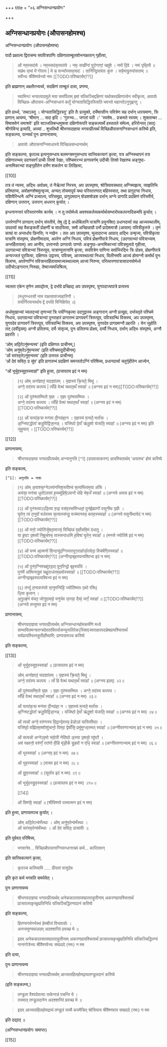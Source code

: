 +++
title = "०६ अग्निसन्धानप्रयोगः"

+++ 

## अग्निसन्धानप्रयोगः (औपासनहोमश्च)

अग्निसन्धानप्रयोगः
(औपासनहोमश्च)

पादौ प्रक्षाल्य द्विराचम्य सपवित्रपाणिः दक्षिणाताम्बूलशोभनाक्षतान् गृहीत्वा, 

> ओं नम॒स्सद॑से । नम॒स्सद॑स॒स्पत॑ये । नमः॒ सखी॑नां पुरो॒गाणां॒ चक्षु॑षे । नमो॑ दि॒वे । नमः॑ पृथि॒व्यै ॥  
सप्र॑थ स॒भां मे॑ गोपाय | ये च॒ सभ्या᳚स्सभा॒सदः॑ । तानि॑न्द्रि॒याव॑तः कुरु । सर्व॒मायु॒रुपा॑सताम् ॥  
सर्वेभ्यः श्रीवैष्णवेभ्यो नमः [[TODO:परिष्कार्यम्??]] 

इति ब्राह्मणान् अक्षतैरभ्यर्च्य, सदक्षिणं ताम्बूलं दत्वा, प्रणम्य, 

> स्वामिनः! भगवत्पादमूले मया समर्पिताम् इमां यत्किञ्चिद्दक्षिणां यथोक्तदक्षिणात्वेन स्वीकृत्य, आवयोः विच्छिन्न-औपासन-अग्निसन्धानं कर्तुं योग्यतासिद्धिरस्त्विति भवन्तो महान्तोऽनुगृह्णन्तु । 

इति प्रार्थ्य, 'तथाऽस्तु । योग्यतासिद्धिरस्तु' इति तैः प्रत्युक्ते, दर्भेष्वासीनः पवित्रेण सह दर्भान् धारयमाणः, त्रिः प्राणान् आयम्य, ‘श्रीमान् ... सदा हृदि । ‘गुरुभ्यः... जगतां पती ।' 'स्वशेष... प्रक्रमते स्वयम् । शुक्लाम्बर ... विष्वक्सेनं तमाश्रये' इति साञ्जलिबन्धमुक्त्वा दक्षिणोरूपरि सङ्कल्पार्थे हस्ततले संमेल्य, हरिरोन्तत् (सत्) श्रीगोविन्द इत्यादि, अस्यां .. शुभतिथौ श्रीभगवदाज्ञया भगवत्प्रीत्यर्थं विच्छिन्नौपासनाग्निसन्धानं करिष्ये इति, सङ्कल्प्य, पत्न्यर्थं पुनः प्राणानायम्य, 

> आवयोः औपासनाग्निमाधास्ये विच्छिन्नसन्धानार्थम् 

इति सङ्कल्प्य, कृतञ्च इत्यनुसन्धाय बलमन्त्रमनुसन्धाय सात्त्विकत्यागं कृत्वा, यत्र अग्निस्थापनं तत्र दक्षिणारम्भम् उदगपवर्गं प्राचीः तिस्रो रेखाः, पश्चिमारभ्भं प्रागपवर्गम् उदीचीः तिस्रो रेखाश्च अङ्गुष्ठ-अनामिकाभ्यां सङ्गृहीतेन दर्भेण शकलेन वा लिखित्वा,

[[10]]

तत्र तं न्यस्य, अद्भिः अवोक्ष्य, तं नैर्ऋत्यां निरस्य, अप उपस्पृश्य, श्रोत्रियावसथात् अग्निमाहृत्य, व्याहृतिभिः प्रतिष्ठाप्य, अवोक्षणशेषमुत्सृज्य, अन्यत् तोयमापूर्य यथा परिस्तरणात् बहिस्स्यात्, तथा प्रागुदग्वा निधाय, यज्ञियैरिन्धनैः अग्निं प्रज्वाल्य, परिसमूह्य, प्रागुदमग्रान् षोडशषोडश दर्भान् अग्नेः प्रागादि प्रदक्षिणं परिस्तीर्य, दक्षिणान् उत्तरान्, उत्तरान् अधरान् कुर्यात् ।

इन्धनानन्तरं परिस्तरणमेव कार्यम् । न तु तयोर्मध्ये अवश्यकर्तव्यकर्मार्थसम्भारोपकल्पनादिकमपि कुर्यात् ।

उत्तरेणाग्निं प्रागग्रान् दर्भान् संस्तीर्य, तेषु (द्वे द्वे अधोबिलानि पात्राणि प्रयुनक्ति) प्रधानदर्व्या सह आज्यस्थालीम्, उपदर्व्या सह वैकङ्कतीं प्रोक्षणीं च सादयित्वा, समौ अच्छिन्नाग्रौ दर्भौ प्रादेशमात्रौ (आयाम) पवित्रीकुरुते । तृणं काष्ठं वा अन्तर्धाय छिनत्ति; न नखेन । ततः अप उपस्पृश्य, मूलादारभ्य आग्रात् अद्भिः उन्मृज्य, पवित्रीकृत्वा पात्राणि संस्पृश्य, प्रोक्षणीमादाय, अपरेण अग्निं निधाय, पवित्रं प्रोक्षणीपात्रे निधाय, (उदगग्राभ्यां पवित्राभ्याम् अन्तर्हितायाम्) अप आनीय, उत्तानयोः प्रागग्रयोः पाण्योः अङ्गुष्ठ-अनामिकाभ्यां पवित्रमूलाग्रे गृहीत्वा, उदगग्राभ्यां पवित्राभ्यां त्रिरुत्पूय, पात्राण्युत्तानानि कृत्वा, सपवित्रेण पाणिना सर्वाभिरद्भिः त्रिः प्रोक्ष्य, प्रोक्षणीपात्रे अन्यज्जलं पूरयित्वा, दक्षिणतः उद्वास्य, पवित्रम्, आज्यस्थाल्यां निधाय, विलीनमपि आज्यं होमाग्नौ कर्मार्थं पुनः विलाप्य, अपरेणाग्निं पवित्रान्तर्हितायामाज्यस्थाल्याम् आज्यं निरुप्य, परिस्तरणपात्रासादनयोर्मध्ये उदीचोऽङ्गारान् निरूह्य, तेष्वाज्यमधिश्रित्य, 

[[11]]

ज्वलता एकेन तृणेन अवद्योत्य, द्वे दर्भाग्रे प्रच्छिद्य अप उपस्पृश्य, युगपदाज्यपात्रे प्रत्यस्य 

> (मधुगन्धरसौ नाम राक्षसावाज्यहारिणौ ।  
तयोर्निरसनार्थाय द्वे दर्भाग्रे विनिक्षिपेत् ॥) 

अधोमुखाभ्यां ज्वलद्भ्यां तृणाभ्यां त्रिः पर्यग्निकृत्वा उदगुद्वास्य अङ्गारान् अग्नौ प्रत्यूह्य, दर्भास्तृते पश्चिमे निधाय, उदगग्राभ्यां पवित्राभ्यां पुनराहारं प्रागारम्भं प्रागपवर्गं त्रिरुत्पूय, पवित्रग्रन्थिं विस्रस्य, अप उपस्पृश्य, युगपदेव प्रागपवर्गं त्रिरुत्पूय, पवित्रग्रन्थिं विस्रस्य, अप उपस्पृश्य, युगपदेव प्रागग्रमग्नौ प्रहरति । येन जुहोति तत् (दर्वीद्वयम्) अग्नौ प्रतितप्य, दर्भैः संसृज्य, पुनः प्रतितप्य प्रोक्ष्य, दर्व्यौ निधाय, दर्भान् अद्भिः संस्पृश्य, अग्नौ प्रहरति । 

‘ओम् अदि॒तेऽनु॑मन्यस्व’ (इति दक्षिणतः प्राचीनम्,)  
‘ओम् अनु॑म॒तेऽनु॑म॒न्यस्व’ (इति पश्चिमादुदीचीनम्)  
‘ओं सर॑स्व॒तेऽनु॑म॒न्यस्व’ (इति उत्तरतः प्राचीनम्)  
‘ओं देव॑ सवितः॒ प्र सु॑व’ इति प्रागारम्भं प्रदक्षिणं समन्ततोऽग्निं परिषिच्य, प्रधानदर्व्या चतुर्गृहीतेन आज्येन,

“ओं भूर्भुव॒स्सुव॒स्स्वाहा᳚” इति हुत्वा, (प्रजापतय इदं न मम)

> (१) ओम् अना᳚ज्ञातं॒ यदाज्ञा॑तम् । य॒ज्ञस्य॑ क्रि॒यते॒ मिथु॑ ।  
अग्ने॒ तद॑स्य कल्पय | त्वँहि वेत्थ॑ यथात॒थँ स्वाहा᳚ ॥ (अग्नय इदं न मम)[[TODO:परिष्कार्यम्??]]
>
> (२) ओं पुरु॑षसम्मितो य॒ज्ञः । य॒ज्ञः पुरु॑षसम्मितः ।  
अग्ने॒ तद॑स्य कल्पय । त्वँहि वेत्थ॑ यथात॒थाँ स्वाहा᳚ ॥ (अग्नय इदं न मम) [[TODO:परिष्कार्यम्??]]
>
> (३) ओं यत्पा॑क॒त्रा मन॑सा दी॒नद॑क्षा॒न । य॒ज्ञस्य॑ म॒न्वते॒ मर्ता॑सः ।  
अ॒ग्निष्टद्धोता᳚ क्रतु॒विद्वि॑जा॒नन्न् । यजि॑ष्ठो दे॒वाँ ऋ॑तु॒शो य॑जाति॒ स्वाहा᳚ ॥ (अग्नय इदं न मम) इति जुहुयात् । [[TODO:परिष्कार्यम्??]]

[[12]]

प्राणानायम्य, 

> श्रीभगवदाज्ञया भगवत्प्रीत्यर्थम् अग्न्यनुगति [^1] (उपवासाकरण) प्रायश्चितार्थम् ‘अयाश्च’ होमं करिष्ये 

इति सङ्कल्य,

    [^1]: अनुगतिः = नाशः

> (१) ओम् अ॒याश्चा॒ग्नेऽस्य॑नभिश॒स्तीश्च॑ स॒त्यमि॑त्वम॒या अ॑सि ।  
अय॑सा॒ मन॑सा धृ॒तो॑ऽयसा॑ ह॒व्यमू॑हिषे॒ऽयानो॑ धेहि भेष॒जँ स्वाहा᳚ ॥ (अग्नये अयस इदं न मम) [[TODO:परिष्कार्यम्??]] 
>
> (२) ओं पुन॑स्त्वाऽऽदि॒त्या रु॒द्रा वस॑व॒स्समि॑न्धतां॒ पुन॑र्ब्र॒ह्माणो॑ वसुनीथ य॒ज्ञैः ।  
घृ॒तेन॒ त्वं त॒नुवो॑ वर्धयस्व स॒त्यास्स॑न्तु॒ यज॑मानस्य॒ कामा॒स्स्वाहा᳚ ॥ (अग्नये वसुनीथायेदं न मम) [[TODO:परिष्कार्यम्??]]
>
> (३) ओं मनो॒ ज्योति॑र्जुषता॒माज्यं॒ विच्छि॑न्नं य॒ज्ञँसमि॒मं द॑धातु ।  
या इ॒ष्टा उ॒षसो॑ नि॒म्रुच॑श्च॒ तास्सन्द॑धामि ह॒विषा॑ घृ॒तेन॒ स्वाहा᳚ ॥ (मनसे ज्योतिषे इदं न मम) [[TODO:परिष्कार्यम्??]]
>
> (४) ओं यन्म॑ आ॒त्मनो॑ मि॒न्दाभू॑द॒ग्निस्तत्पुन॒राहा᳚र्जा॒तवेदा॒ विच॑र्षणि॒स्स्वाहा᳚ ॥ [[TODO:परिष्कार्यम्??]] (अग्नीन्द्राबृहस्पत्यश्विभ्य इदं न मम)
>
> (५) ओं पुन॑र॒ग्निश्चक्षु॑रदा॒त् पुन॒रिन्द्रो॒ बृह॒स्पतिः॑ ।  
पुन॑र्मे अश्विनायु॒वं चक्षु॒राध॑त्तम॒क्ष्योस्स्वाहा᳚ ॥ [[TODO:परिष्कार्यम्??]]  
अग्नीन्द्राबृहस्पत्यश्विभ्य इदं न मम)
> 
> (६) तन्तुं॑ त॒न्वन्रज॑सो भा॒नुमन्वि॑हि॒ ज्योति॑ष्मतः प॒थो र॑क्धि॒  
धि॒या कृ॒तान् ।  
अ॒नु॒ल्ब॒णं व॑यत॒ जोगु॑वा॒मपो॒ मनु॑र्भव ज॒नया॒ दैव्यं॒ जनँ॒ स्वाहा᳚ ॥ [[TODO:परिष्कार्यम्??]]  
(अग्नये तन्तुमत इदं न मम) 

प्राणानायम्य, 

> श्रीभगवदाज्ञया भगवत्प्रीत्यर्थम् अग्निसन्धानहोमकर्मणि मध्ये सम्भावितमन्त्रतन्त्रदेवताविपर्यासन्यूनातिरेक(रिक्त)स्वराक्षरपदभ्रेषप्रायश्चित्तार्थं सर्वप्रायश्चित्ताहुतीर्होष्यामि; प्राणायामञ्च करिष्ये 

इति सङ्कल्प्य, 

[[13]]

> ओं भूर्भुव॒स्सुव॒स्स्वाहा᳚ ॥ (प्रजापतय इदं न मम)
  
> ओम् अना᳚ज्ञातं॒ यदाज्ञा॑तम् । य॒ज्ञस्य॑ क्रि॒यते॒ मिथु॑ ।  
अग्ने॒ तद॑स्य कल्पय । त्वँ हि वेत्थ॑ यथात॒थँ स्वाहा᳚ ॥ (अग्नय इदम्) ॥२॥
>
> ओं पुरु॑षसम्मि॒तो य॒ज्ञः । य॒ज्ञः पुरु॑षसम्मितः । अग्ने॒ तद॑स्य कल्पय ।  
त्वँहि वेत्थ॑ यथात॒थँ स्वाहा᳚ ॥ (अग्नय इदं न मम) ॥३॥
>
> ओं यत्पा॑क॒त्रा मन॑सा दी॒नद॑क्षा॒ न । य॒ज्ञस्य॑ म॒न्वते॒ मर्ता॑सः ।  
अ॒ग्निष्टद्धोता᳚ क्रतु॒विद्वि॑जा॒नन्न् । यजि॑ष्ठो दे॒वाँ ऋ॑तु॒शो य॑जाति॒ स्वाहा᳚ ॥ (अग्नय इदं न मम) ॥४॥
>
> ओं त्वन्नो॑ अग्ने॒ वरु॑णस्य वि॒द्वान्दे॒वस्य॒ हेडोऽव॑ यासिसीष्ठाः ।  
यजि॑ष्ठो॒ वह्नि॑तम॒श्शोशु॑चानो॒ विश्वा॒ द्वेषाँ॑सि॒ प्रमु॑मुग्ध्य॒स्मत् स्वाहा᳚ ॥ (अग्नीवरुणाभ्याम् इदं न मम) ॥५॥
>
> ओं सत्वन्नो॑ अग्नेऽव॒मो भ॑वो॒ती नेदि॑ष्ठो अ॒स्या उ॒षसो॒ व्यु॑ष्टौ ।  
अव॑ यक्ष्वनो॒ वरु॑णँ॒ ररा॑णो वी॒हि मृ॑डी॒कँ सु॒हवो॑ न एधि॒ स्वाहा᳚ ॥ (अग्नीवरुणाभ्याम् इदं न मम) ॥६॥
>
> ओं भूस्स्वाहा᳚ ॥ (अग्नय॒ इदं न मम) ॥७॥
>
> ओं भुव॒स्स्वाहा᳚ ॥ (वायव इदं न मम) ॥८॥
>
> ओं सु॒व॒स्स्वाहा᳚ ॥ (सूर्याय इदं न मम) ॥९॥
>
> ओं भूर्भुव॒स्सु॒व॒स्स्वाहा᳚ ॥ (प्रजापतय इदं न मम) ॥१०॥
>
> [[14]]
>
> ओं विष्ण॑वे॒ स्वाहा᳚ ॥ (श्रीविष्णवे परमात्मन इदं न मम) 

इति हुत्वा, प्राणायामञ्च कुर्यात् ।

> ओम् अदि॒तेऽन्व॑मँस्थाः । ओम् अनु॑म॒तेन्व॑मँस्थाः ।  
ओं सर॑स्व॒तेन्व॑मँस्थाः । ओं देव॑ सवितः॒ प्रासा॑वीः ॥ 

इति पूर्ववत् परिषिच्य, 

> भगवानेव... विच्छिन्नौपासनाग्निसन्धानाख्यं कर्म... कारितवान् 

इति सात्त्विकत्यागं कृत्वा, 

> कृतञ्च करिष्यामि ..... प्रीयतां वासुदेवः 

इति कृतं कर्म भगवति समर्पयेत् ।

पुनः प्राणानायम्य 

> श्रीभगवदाज्ञया भगवत्प्रीत्यर्थम् अनेककालसायम्प्रातराहुतीनाम् अकरणप्रायश्चित्तार्थं प्राजापत्यकृच्छ्रप्रतिनिधि यत्किञ्चिद्धिरण्यदानं करिष्ये 

इति सङ्कल्प्य, 

> हिरण्यगर्भगर्भस्थं हेमबीजं विभावसोः ।  
अनन्तपुण्यफलदम् अदश्शान्तिं प्रयच्छ मे ॥ 

> इदम् अनेककालसायम्प्रातराहुतीनाम् अकरणप्रायश्चित्तार्थं प्राजापत्यकृच्छ्रप्रतिनिधि यत्किञ्चिद्धिरण्यं नानागोत्रेभ्यः श्रीवैष्णवेभ्यः सम्प्रददे (नमः) न मम 

इति दत्वा,

पुनः प्राणानायम्य 

> श्रीभगवदाज्ञया भगवत्प्रीत्यर्थम् आज्यसहितहोमद्रव्यतण्डुलदानं करिष्ये 

(इति सङ्कल्प्य,) 

> तण्डुला वैश्वदेवत्याः पाकेनान्नं पचन्ति ये ।  
तस्मात् तण्डुलदानेन अदश्शान्तिं प्रयच्छ मे ॥ 

> इदम् आज्यसहितहोमद्रव्यं तण्डुलं यस्मै कस्मैचित् श्रोत्रियाय श्रीवैष्णवाय सम्प्रददे (नमः) न मम 

इति दद्यात् ॥

(अग्निसन्धानप्रयोगः समाप्तः) 

[[15]]